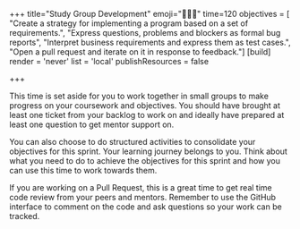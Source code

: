 +++
title="Study Group Development"
emoji="🧑🏿‍🔧"
time=120
objectives = [
    "Create a strategy for implementing a program based on a set of requirements.",
    "Express questions, problems and blockers as formal bug reports",
    "Interpret business requirements and express them as test cases.",
    "Open a pull request and iterate on it in response to feedback."]
[build]
  render = 'never'
  list = 'local'
  publishResources = false
  
+++

This time is set aside for you to work together in small groups to make progress on your coursework and objectives. You should have brought at least one ticket from your backlog to work on and ideally have prepared at least one question to get mentor support on.

You can also choose to do structured activities to consolidate your objectives for this sprint. Your learning journey belongs to you. Think about what you need to do to achieve the objectives for this sprint and how you can use this time to work towards them.

If you are working on a Pull Request, this is a great time to get real time code review from your peers and mentors. Remember to use the GitHub interface to comment on the code and ask questions so your work can be tracked.
